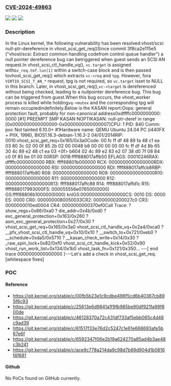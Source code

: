 ### [CVE-2024-49863](https://cve.mitre.org/cgi-bin/cvename.cgi?name=CVE-2024-49863)
![](https://img.shields.io/static/v1?label=Product&message=Linux&color=blue)
![](https://img.shields.io/static/v1?label=Version&message=3f8ca2e115e5%3C%206592347f06e2%20&color=brighgreen)
![](https://img.shields.io/static/v1?label=Vulnerability&message=n%2Fa&color=brighgreen)

### Description

In the Linux kernel, the following vulnerability has been resolved:vhost/scsi: null-ptr-dereference in vhost_scsi_get_req()Since commit 3f8ca2e115e5 ("vhost/scsi: Extract common handling codefrom control queue handler") a null pointer dereference bug can betriggered when guest sends an SCSI AN request.In vhost_scsi_ctl_handle_vq(), `vc.target` is assigned with`&v_req.tmf.lun[1]` within a switch-case block and is then passed tovhost_scsi_get_req() which extracts `vc->req` and `tpg`. However, fora `VIRTIO_SCSI_T_AN_*` request, tpg is not required, so `vc.target` isset to NULL in this branch. Later, in vhost_scsi_get_req(),`vc->target` is dereferenced without being checked, leading to a nullpointer dereference bug. This bug can be triggered from guest.When this bug occurs, the vhost_worker process is killed while holding`vq->mutex` and the corresponding tpg will remain occupiedindefinitely.Below is the KASAN report:Oops: general protection fault, probably for non-canonical address0xdffffc0000000000: 0000 [#1] PREEMPT SMP KASAN NOPTIKASAN: null-ptr-deref in range [0x0000000000000000-0x0000000000000007]CPU: 1 PID: 840 Comm: poc Not tainted 6.10.0+ #1Hardware name: QEMU Ubuntu 24.04 PC (i440FX + PIIX, 1996), BIOS1.16.3-debian-1.16.3-2 04/01/2014RIP: 0010:vhost_scsi_get_req+0x165/0x3a0Code: 00 fc ff df 48 89 fa 48 c1 ea 03 80 3c 02 00 0f 85 2b 02 00 0048 b8 00 00 00 00 00 fc ff df 4d 8b 65 30 4c 89 e2 48 c1 ea 03 <0f> b604 02 4c 89 e2 83 e2 07 38 d0 7f 08 84 c0 0f 85 be 01 00 00RSP: 0018:ffff888017affb50 EFLAGS: 00010246RAX: dffffc0000000000 RBX: ffff88801b000000 RCX: 0000000000000000RDX: 0000000000000000 RSI: 0000000000000000 RDI: ffff888017affcb8RBP: ffff888017affb80 R08: 0000000000000000 R09: 0000000000000000R10: 0000000000000000 R11: 0000000000000000 R12: 0000000000000000R13: ffff888017affc88 R14: ffff888017affd1c R15: ffff888017993000FS:  000055556e076500(0000) GS:ffff88806b100000(0000) knlGS:0000000000000000CS:  0010 DS: 0000 ES: 0000 CR0: 0000000080050033CR2: 00000000200027c0 CR3: 0000000010ed0004 CR4: 0000000000370ef0Call Trace: <TASK> ? show_regs+0x86/0xa0 ? die_addr+0x4b/0xd0 ? exc_general_protection+0x163/0x260 ? asm_exc_general_protection+0x27/0x30 ? vhost_scsi_get_req+0x165/0x3a0 vhost_scsi_ctl_handle_vq+0x2a4/0xca0 ? __pfx_vhost_scsi_ctl_handle_vq+0x10/0x10 ? __switch_to+0x721/0xeb0 ? __schedule+0xda5/0x5710 ? __kasan_check_write+0x14/0x30 ? _raw_spin_lock+0x82/0xf0 vhost_scsi_ctl_handle_kick+0x52/0x90 vhost_run_work_list+0x134/0x1b0 vhost_task_fn+0x121/0x350... </TASK>---[ end trace 0000000000000000 ]---Let's add a check in vhost_scsi_get_req.[whitespace fixes]

### POC

#### Reference
- https://git.kernel.org/stable/c/00fb5b23e1c9cdbe496f5cd6b40367cb895f6c93
- https://git.kernel.org/stable/c/25613e6d9841a1f9fb985be90df921fa99f800de
- https://git.kernel.org/stable/c/46128370a72c431df733af5ebb065c4d48c9ad39
- https://git.kernel.org/stable/c/61517f33e76d2c5247c1e61e668693afe5b67e6f
- https://git.kernel.org/stable/c/6592347f06e2b19a624270a85ad4b3ae48c3b241
- https://git.kernel.org/stable/c/ace9c778a214da9c98d7b69d904d1b0816f4f681

#### Github
No PoCs found on GitHub currently.

